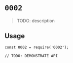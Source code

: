# `0002`

> TODO: description

## Usage

```
const 0002 = require('0002');

// TODO: DEMONSTRATE API
```

